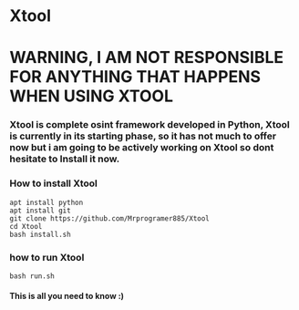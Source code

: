 # Xtool
# WARNING, I AM NOT RESPONSIBLE FOR ANYTHING THAT HAPPENS WHEN USING XTOOL
### Xtool is complete osint framework developed in Python, Xtool is currently in its starting phase, so it has not much to offer now but i am going to be actively working on Xtool so dont hesitate to Install it now.
### How to install Xtool
```
apt install python
apt install git
git clone https://github.com/Mrprogramer885/Xtool
cd Xtool
bash install.sh
```
### how to run Xtool
```
bash run.sh
```
#### This is all you need to know :)
